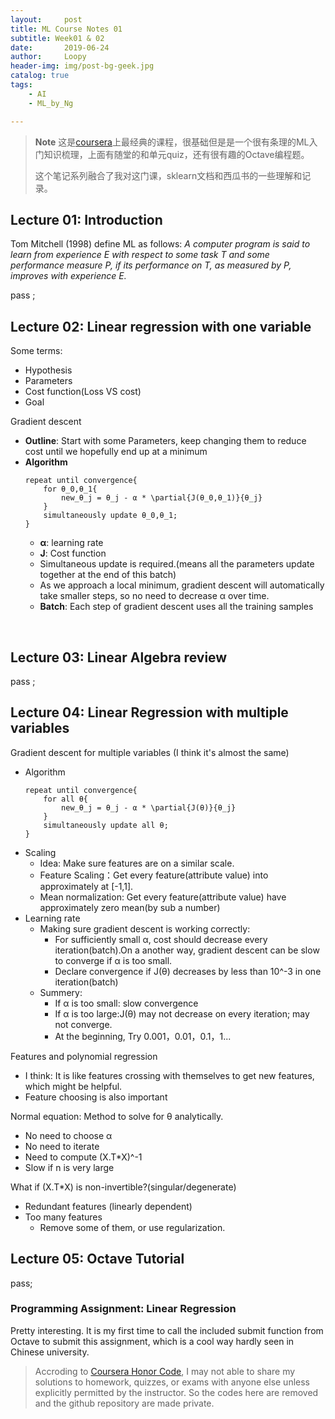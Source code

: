```yaml
---
layout:     post
title: ML Course Notes 01
subtitle: Week01 & 02
date:       2019-06-24
author:     Loopy
header-img: img/post-bg-geek.jpg
catalog: true
tags:
    - AI
    - ML_by_Ng

---
```



> **Note** 这是[coursera](https://www.coursera.org/learn/machine-learning/home/welcome)上最经典的课程，很基础但是是一个很有条理的ML入门知识梳理，上面有随堂的和单元quiz，还有很有趣的Octave编程题。
> 
> 这个笔记系列融合了我对这门课，sklearn文档和西瓜书的一些理解和记录。

## Lecture 01: Introduction
Tom Mitchell (1998) define ML as follows: *A computer program is said to learn from experience E with respect to some task T and some performance measure P, if its performance on T, as measured by P, improves with experience E.*

pass ;

## Lecture 02: Linear regression with one variable
Some terms:
 - Hypothesis
 - Parameters
 - Cost function(Loss VS cost)
 - Goal

Gradient descent
 - **Outline**: Start with some Parameters, keep changing them to reduce cost until we hopefully end up at a minimum
 - **Algorithm**
    ```
    repeat until convergence{
        for θ_0,θ_1{
            new_θ_j = θ_j - α * \partial{J(θ_0,θ_1)}{θ_j}
        }
        simultaneously update θ_0,θ_1;
    }
    ```
    - **α**: learning rate
    - **J**: Cost function
    - Simultaneous update is required.(means all the parameters update together at the end of this batch)
    - As we approach a local minimum, gradient descent will automatically take smaller steps, so no need to decrease α over time.
    - **Batch**: Each step of gradient descent uses all the training samples

  
## Lecture 03: Linear Algebra review
pass ;

## Lecture 04: Linear Regression with multiple variables
Gradient descent for multiple variables
(I think it's almost the same)
 - Algorithm
    ```
    repeat until convergence{
        for all θ{
            new_θ_j = θ_j - α * \partial{J(θ)}{θ_j}
        }
        simultaneously update all θ;
    }
    ```
 - Scaling 
   - Idea: Make sure features are on a similar scale. 
   - Feature Scaling：Get every feature(attribute value) into approximately at [-1,1].
   - Mean normalization: Get every feature(attribute value) have approximately zero mean(by sub a number)
 - Learning rate
   - Making sure gradient descent is working correctly:
     - For sufficiently small α, cost should decrease every iteration(batch).On a another way, gradient descent can be slow to converge if α is too small.
     - Declare convergence if J(θ) decreases by less than 10^-3 in one iteration(batch)
   - Summery:
     - If α is too small: slow convergence
     - If α is too large:J(θ) may not decrease on every iteration; may not converge. 
     - At the beginning, Try 0.001，0.01，0.1，1...

Features and polynomial regression
 - I think: It is like features crossing with themselves to get new features, which might be helpful.
 - Feature choosing is also important 

Normal equation: Method to solve for θ analytically. 
 - No need to choose α
 - No need to iterate
 - Need to compute (X.T*X)^-1
 - Slow if n is very large

What if (X.T*X) is non-invertible?(singular/degenerate)
 - Redundant features (linearly dependent)
 - Too many features
   - Remove some of them, or use regularization.

## Lecture 05: Octave Tutorial
pass;

### Programming Assignment: Linear Regression
Pretty interesting. It is my first time to call the included submit function from Octave to submit this assignment, which is a cool way hardly seen in Chinese university.

>Accroding to [Coursera Honor Code](https://learner.coursera.help/hc/en-us/articles/209818863-Coursera-Honor-Code), I may not able to share my solutions to homework, quizzes, or exams with anyone else unless explicitly permitted by the instructor. So the codes here are removed and the github repository are made private.


